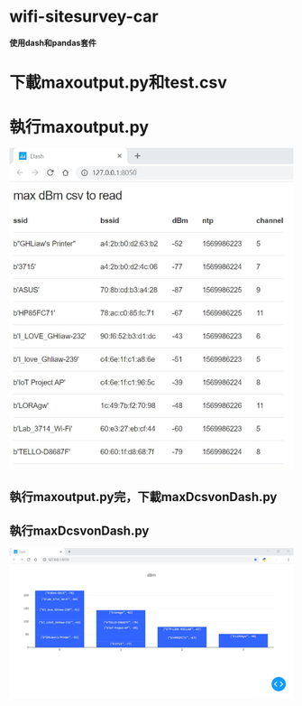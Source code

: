# wifi-sitesurvey-car #

**使用dash和pandas套件**

# 下載maxoutput.py和test.csv <h1> 執行maxoutput.py
  ![image](https://github.com/Guardian0/wifi-sitesurvey-car/blob/master/maxoutput.png)
  
## 執行maxoutput.py完，下載maxDcsvonDash.py <h2> 執行maxDcsvonDash.py
![image](https://github.com/Guardian0/wifi-sitesurvey-car/blob/master/image.png)
